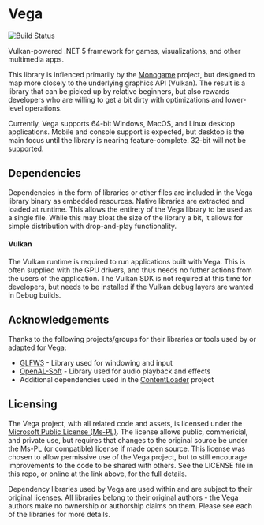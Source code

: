 # Vega

[![Build Status](https://travis-ci.com/VegaLib/Vega.svg?branch=master)](https://travis-ci.com/VegaLib/Vega)

Vulkan-powered .NET 5 framework for games, visualizations, and other multimedia apps. 

This library is inflenced primarily by the [Monogame](https://www.monogame.net/) project, but designed to map more closely to the underlying graphics API (Vulkan). The result is a library that can be picked up by relative beginners, but also rewards developers who are willing to get a bit dirty with optimizations and lower-level operations.

Currently, Vega supports 64-bit Windows, MacOS, and Linux desktop applications. Mobile and console support is expected, but desktop is the main focus until the library is nearing feature-complete. 32-bit will not be supported.

## Dependencies

Dependencies in the form of libraries or other files are included in the Vega library binary as embedded resources. Native libraries are extracted and loaded at runtime. This allows the entirety of the Vega library to be used as a single file. While this may bloat the size of the library a bit, it allows for simple distribution with drop-and-play functionality.

#### Vulkan

The Vulkan runtime is required to run applications built with Vega. This is often supplied with the GPU drivers, and thus needs no futher actions from the users of the application. The Vulkan SDK is not required at this time for developers, but needs to be installed if the Vulkan debug layers are wanted in Debug builds.

## Acknowledgements

Thanks to the following projects/groups for their libraries or tools used by or adapted for Vega:

* [GLFW3](https://www.glfw.org/) - Library used for windowing and input
* [OpenAL-Soft](https://openal-soft.org/) - Library used for audio playback and effects
* Additional dependencies used in the [ContentLoader](https://github.com/VegaLib/ContentLoader) project

## Licensing

The Vega project, with all related code and assets, is licensed under the [Microsoft Public License (Ms-PL)](https://opensource.org/licenses/MS-PL). The license allows public, commericial, and private use, but requires that changes to the original source be under the Ms-PL (or compatible) license if made open source. This license was chosen to allow permissive use of the Vega project, but to still encourage improvements to the code to be shared with others. See the LICENSE file in this repo, or online at the link above, for the full details.

Dependency libraries used by Vega are used within and are subject to their original licenses. All libraries belong to their original authors - the Vega authors make no ownership or authorship claims on them. Please see each of the libraries for more details.
